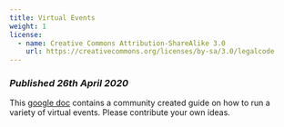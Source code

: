 ```yaml
---
title: Virtual Events
weight: 1
license:
  - name: Creative Commons Attribution-ShareAlike 3.0
    url: https://creativecommons.org/licenses/by-sa/3.0/legalcode
---
```

### _Published 26th April 2020_


This <a target="_blank" href="https://docs.google.com/document/d/1d6ttrngMBeVevvJmWhEEIQfp0mNrrOlwT6tr0WUHcsU/edit">google doc</a> contains a community created guide on how to run a variety of virtual events. Please contribute your own ideas.  
